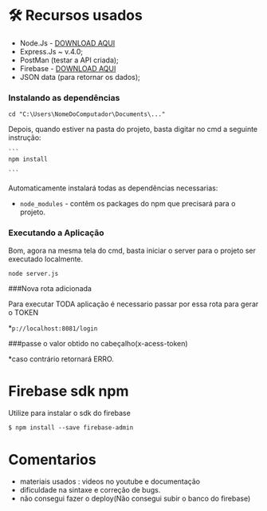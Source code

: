 # 🛠 Recursos usados 
 - Node.Js - [DOWNLOAD AQUI](https://nodejs.org/en/)
 - Express.Js ~ v.4.0;
 - PostMan (testar a API criada);
 - Firebase - [DOWNLOAD AQUI](https://firebase.google.com/docs/database/)
 - JSON data (para retornar os dados);
 
 ### Instalando as dependências
   ```
   cd "C:\Users\NomeDoComputador\Documents\..."
   ```

  Depois, quando estiver na pasta do projeto, basta digitar no cmd a seguinte instrução:

    ```
    npm install
    
    ```

  Automaticamente instalará todas as dependências necessarias:

* `node_modules` -  contêm os packages do npm que precisará para o projeto.

### Executando a Aplicação

Bom, agora na mesma tela do cmd, basta iniciar o server para o projeto ser executado localmente.

```
node server.js

```
###Nova rota adicionada

Para executar  TODA aplicação é necessario passar por essa rota para gerar o TOKEN

*`p://localhost:8081/login` 

###passe o valor obtido no cabeçalho(x-acess-token)

  *caso contrário retornará ERRO.
  
# Firebase sdk npm

Utilize para instalar o sdk do firebase

```
$ npm install --save firebase-admin

```
# Comentarios
- materiais usados : videos no youtube e documentação
- dificuldade na sintaxe e correção de bugs.
- não consegui fazer o deploy(Não consegui subir o banco do firebase)

 
